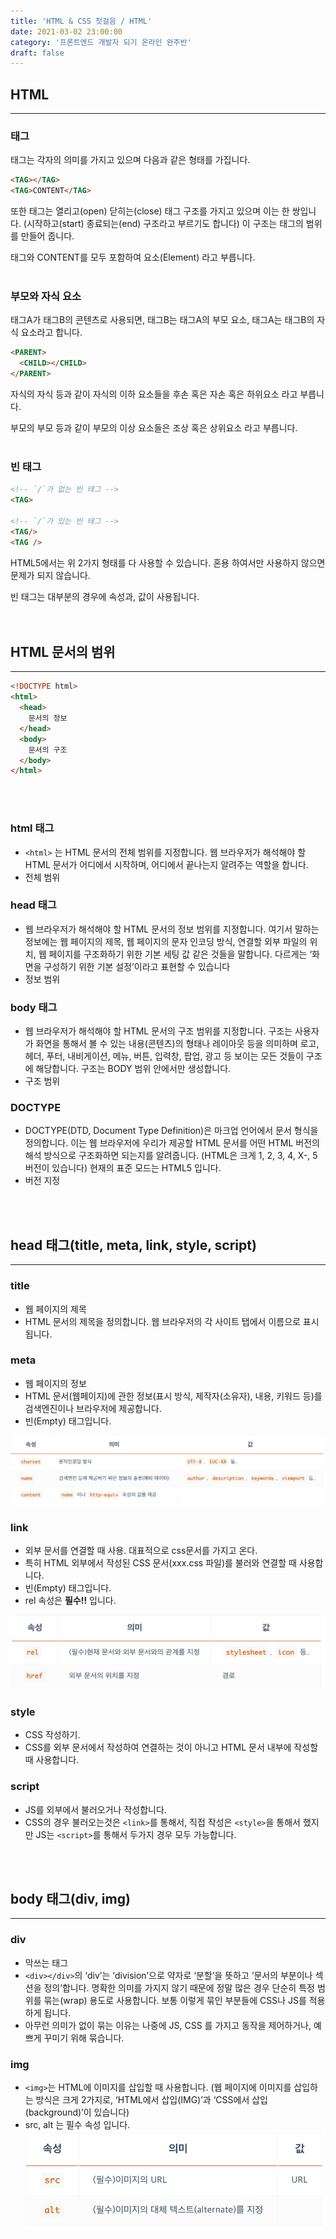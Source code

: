 ```yaml
---
title: 'HTML & CSS 첫걸음 / HTML'
date: 2021-03-02 23:00:00
category: '프론트엔드 개발자 되기 온라인 완주반'
draft: false
---
```


## **HTML**
---
### **태그**
태그는 각자의 의미를 가지고 있으며 다음과 같은 형태를 가집니다.
```html
<TAG></TAG>
<TAG>CONTENT</TAG>
```

또한 태그는 열리고(open) 닫히는(close) 태그 구조를 가지고 있으며 이는 한 쌍입니다.
(시작하고(start) 종료되는(end) 구조라고 부르기도 합니다)
이 구조는 태그의 범위를 만들어 줍니다.

태그와 CONTENT를 모두 포함하여 요소(Element) 라고 부릅니다.
<br/><br/>

### **부모와 자식 요소**
태그A가 태그B의 콘텐츠로 사용되면, 태그B는 태그A의 부모 요소, 태그A는 태그B의 자식 요소라고 합니다.
```html
<PARENT>
  <CHILD></CHILD>
</PARENT>
```
자식의 자식 등과 같이 자식의 이하 요소들을 후손 혹은 자손 혹은 하위요소 라고 부릅니다.

부모의 부모 등과 같이 부모의 이상 요소들은 조상 혹은 상위요소 라고 부릅니다.
<br/><br/>

### **빈 태그**
```html
<!-- `/`가 없는 빈 태그 -->
<TAG>

<!-- `/`가 있는 빈 태그 -->
<TAG/>
<TAG />
```
HTML5에서는 위 2가지 형태를 다 사용할 수 있습니다.
혼용 하여서만 사용하지 않으면 문제가 되지 않습니다.

빈 태그는 대부분의 경우에 속성과, 값이 사용됩니다.
<br/><br/><br/>

## **HTML 문서의 범위**
---
```html
<!DOCTYPE html>
<html>
  <head>
    문서의 정보
  </head>
  <body>
    문서의 구조
  </body>
</html>
```
<br/><br/>
### **html 태그**
- `<html>` 는 HTML 문서의 전체 범위를 지정합니다.
웹 브라우저가 해석해야 할 HTML 문서가 어디에서 시작하며, 어디에서 끝나는지 알려주는 역할을 합니다.
- 전체 범위

### **head 태그**
- 웹 브라우저가 해석해야 할 HTML 문서의 정보 범위를 지정합니다.
여기서 말하는 정보에는 웹 페이지의 제목, 웹 페이지의 문자 인코딩 방식, 연결할 외부 파일의 위치, 웹 페이지를 구조화하기 위한 기본 세팅 값 같은 것들을 말합니다.
다르게는 ‘화면을 구성하기 위한 기본 설정’이라고 표현할 수 있습니다
- 정보 범위

### **body 태그**
- 웹 브라우저가 해석해야 할 HTML 문서의 구조 범위를 지정합니다.
구조는 사용자가 화면을 통해서 볼 수 있는 내용(콘텐츠)의 형태나 레이아웃 등을 의미하며 로고, 헤더, 푸터, 내비게이션, 메뉴, 버튼, 입력창, 팝업, 광고 등 보이는 모든 것들이 구조에 해당합니다.
구조는 BODY 범위 안에서만 생성합니다.
- 구조 범위

### **DOCTYPE**
- DOCTYPE(DTD, Document Type Definition)은 마크업 언어에서 문서 형식을 정의합니다.
이는 웹 브라우저에 우리가 제공할 HTML 문서를 어떤 HTML 버전의 해석 방식으로 구조화하면 되는지를 알려줍니다.
(HTML은 크게 1, 2, 3, 4, X-, 5 버전이 있습니다)
현재의 표준 모드는 HTML5 입니다.
- 버전 지정


<br/><br/>
## **head 태그(title, meta, link, style, script)**
---
### **title**
- 웹 페이지의 제목
- HTML 문서의 제목을 정의합니다.
웹 브라우저의 각 사이트 탭에서 이름으로 표시됩니다.

### **meta**
- 웹 페이지의 정보
- HTML 문서(웹페이지)에 관한 정보(표시 방식, 제작자(소유자), 내용, 키워드 등)를 검색엔진이나 브라우저에 제공합니다.
- 빈(Empty) 태그입니다.

![](./img/5.png)

### **link**
- 외부 문서를 연결할 때 사용. 대표적으로 css문서를 가지고 온다.
- 특히 HTML 외부에서 작성된 CSS 문서(xxx.css 파일)를 불러와 연결할 때 사용합니다.
- 빈(Empty) 태그입니다.
- rel 속성은 **필수!!** 입니다.

![](./img/6.png)

### **style**
- CSS 작성하기.
- CSS를 외부 문서에서 작성하여 연결하는 것이 아니고 HTML 문서 내부에 작성할 때 사용합니다.

### **script**
- JS를 외부에서 불러오거나 작성합니다.
- CSS의 경우 불러오는것은 `<link>`를 통해서, 직접 작성은 `<style>`을 통해서 했지만 JS는 `<script>`를 통해서 두가지 경우 모두 가능합니다.

<br/><br/>
## **body 태그(div, img)**
---
### **div**
- 막쓰는 태그
- `<div></div>`의 ‘div’는 ‘division’으로 약자로 ‘분할’을 뜻하고 ‘문서의 부분이나 섹션을 정의’합니다.
명확한 의미를 가지지 않기 때문에 정말 많은 경우 단순히 특정 범위를 묶는(wrap) 용도로 사용합니다.
보통 이렇게 묶인 부분들에 CSS나 JS를 적용하게 됩니다.
- 아무런 의미가 없이 묶는 이유는 나중에 JS, CSS 를 가지고 동작을 제어하거나, 예쁘게 꾸미기 위해 묶습니다.

### **img**
- `<img>`는 HTML에 이미지를 삽입할 때 사용합니다.
(웹 페이지에 이미지를 삽입하는 방식은 크게 2가지로, ‘HTML에서 삽입(IMG)’과 ‘CSS에서 삽입(background)’이 있습니다)
- src, alt 는 필수 속성 입니다.
![](./img/7.png)